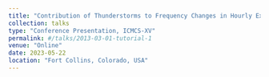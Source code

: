 ```yaml
---
title: "Contribution of Thunderstorms to Frequency Changes in Hourly Extreme Precipitation Over China"
collection: talks
type: "Conference Presentation, ICMCS-XV"
permalink: #/talks/2013-03-01-tutorial-1
venue: "Online"
date: 2023-05-22
location: "Fort Collins, Colorado, USA"
---
```


